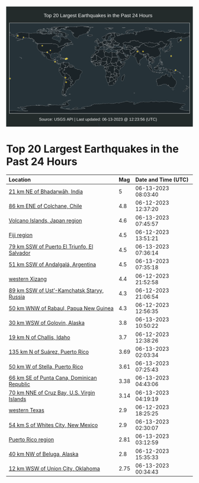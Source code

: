 ![Map](./map.png)

# Top 20 Largest Earthquakes in the Past 24 Hours

| Location | Mag | Date and Time (UTC) |
|:---|:---|:---|
| [21 km NE of Bhadarwāh, India](https://earthquake.usgs.gov/earthquakes/eventpage/us7000k850) | 5 | 06-13-2023 08:03:40 |
| [86 km ENE of Colchane, Chile](https://earthquake.usgs.gov/earthquakes/eventpage/us7000k7yi) | 4.8 | 06-12-2023 12:37:20 |
| [Volcano Islands, Japan region](https://earthquake.usgs.gov/earthquakes/eventpage/us7000k853) | 4.6 | 06-13-2023 07:45:57 |
| [Fiji region](https://earthquake.usgs.gov/earthquakes/eventpage/us7000k7z4) | 4.5 | 06-12-2023 13:51:21 |
| [79 km SSW of Puerto El Triunfo, El Salvador](https://earthquake.usgs.gov/earthquakes/eventpage/us7000k84v) | 4.5 | 06-13-2023 07:36:14 |
| [51 km SSW of Andalgalá, Argentina](https://earthquake.usgs.gov/earthquakes/eventpage/us7000k84u) | 4.5 | 06-13-2023 07:35:18 |
| [western Xizang](https://earthquake.usgs.gov/earthquakes/eventpage/us7000k82h) | 4.4 | 06-12-2023 21:52:58 |
| [89 km SSW of Ust’-Kamchatsk Staryy, Russia](https://earthquake.usgs.gov/earthquakes/eventpage/us7000k822) | 4.3 | 06-12-2023 21:06:54 |
| [50 km WNW of Rabaul, Papua New Guinea](https://earthquake.usgs.gov/earthquakes/eventpage/us7000k7yq) | 4.3 | 06-12-2023 12:56:35 |
| [30 km WSW of Golovin, Alaska](https://earthquake.usgs.gov/earthquakes/eventpage/ak0237jee0j7) | 3.8 | 06-13-2023 10:50:22 |
| [19 km N of Challis, Idaho](https://earthquake.usgs.gov/earthquakes/eventpage/us7000k7yj) | 3.7 | 06-12-2023 12:38:26 |
| [135 km N of Suárez, Puerto Rico](https://earthquake.usgs.gov/earthquakes/eventpage/pr2023164000) | 3.69 | 06-13-2023 02:03:34 |
| [50 km W of Stella, Puerto Rico](https://earthquake.usgs.gov/earthquakes/eventpage/pr2023164001) | 3.61 | 06-13-2023 07:25:43 |
| [66 km SE of Punta Cana, Dominican Republic](https://earthquake.usgs.gov/earthquakes/eventpage/pr71413213) | 3.38 | 06-13-2023 04:43:06 |
| [70 km NNE of Cruz Bay, U.S. Virgin Islands](https://earthquake.usgs.gov/earthquakes/eventpage/pr71413208) | 3.14 | 06-13-2023 04:19:19 |
| [western Texas](https://earthquake.usgs.gov/earthquakes/eventpage/tx2023lljz) | 2.9 | 06-12-2023 18:25:25 |
| [54 km S of Whites City, New Mexico](https://earthquake.usgs.gov/earthquakes/eventpage/tx2023llzz) | 2.9 | 06-13-2023 02:30:07 |
| [Puerto Rico region](https://earthquake.usgs.gov/earthquakes/eventpage/pr71413193) | 2.81 | 06-13-2023 03:12:59 |
| [40 km NW of Beluga, Alaska](https://earthquake.usgs.gov/earthquakes/eventpage/ak0237htqn6x) | 2.8 | 06-12-2023 15:35:33 |
| [12 km WSW of Union City, Oklahoma](https://earthquake.usgs.gov/earthquakes/eventpage/ok2023llwd) | 2.75 | 06-13-2023 00:34:43 |
